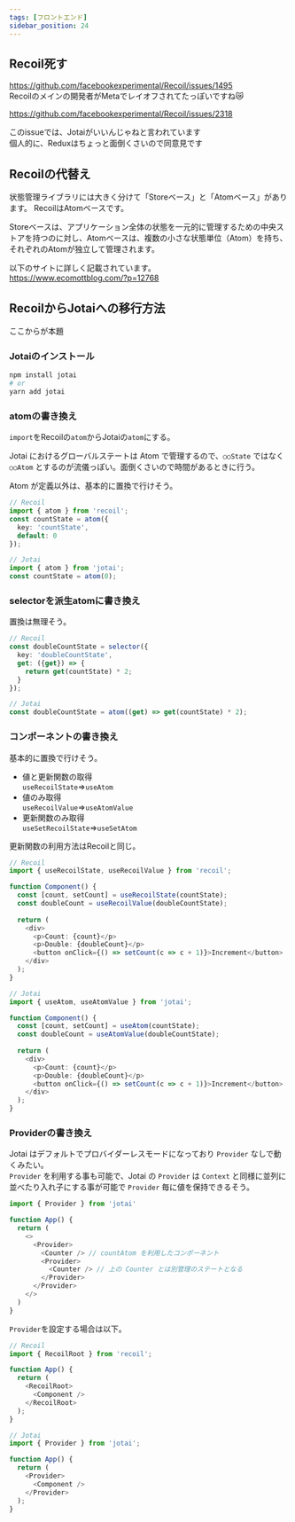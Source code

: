 ```yaml
---
tags: [フロントエンド]
sidebar_position: 24
---
```


## Recoil死す
https://github.com/facebookexperimental/Recoil/issues/1495  
Recoilのメインの開発者がMetaでレイオフされてたっぽいですね😿  

https://github.com/facebookexperimental/Recoil/issues/2318  

このissueでは、Jotaiがいいんじゃねと言われています  
個人的に、Reduxはちょっと面倒くさいので同意見です

## Recoilの代替え
状態管理ライブラリには大きく分けて「Storeベース」と「Atomベース」があります。
RecoilはAtomベースです。

Storeベースは、アプリケーション全体の状態を一元的に管理するための中央ストアを持つのに対し、Atomベースは、複数の小さな状態単位（Atom）を持ち、それぞれのAtomが独立して管理されます。

以下のサイトに詳しく記載されています。  
https://www.ecomottblog.com/?p=12768

## RecoilからJotaiへの移行方法
ここからが本題

### Jotaiのインストール
```bash 
npm install jotai
# or
yarn add jotai
```

### atomの書き換え
`import`をRecoilの`atom`からJotaiの`atom`にする。 

Jotai におけるグローバルステートは Atom で管理するので、`○○State` ではなく `○○Atom` とするのが流儀っぽい。面倒くさいので時間があるときに行う。

Atom が定義以外は、基本的に置換で行けそう。

```ts 
// Recoil
import { atom } from 'recoil';
const countState = atom({
  key: 'countState',
  default: 0
});

// Jotai
import { atom } from 'jotai';
const countState = atom(0);
```

### selectorを派生atomに書き換え
置換は無理そう。

```ts
// Recoil
const doubleCountState = selector({
  key: 'doubleCountState',
  get: ({get}) => {
    return get(countState) * 2;
  }
});

// Jotai
const doubleCountState = atom((get) => get(countState) * 2);
```

### コンポーネントの書き換え
基本的に置換で行けそう。

- 値と更新関数の取得  
  `useRecoilState`⇒`useAtom`  
- 値のみ取得  
  `useRecoilValue`⇒`useAtomValue`  
- 更新関数のみ取得  
  `useSetRecoilState`⇒`useSetAtom`  

更新関数の利用方法はRecoilと同じ。

```ts
// Recoil
import { useRecoilState, useRecoilValue } from 'recoil';

function Component() {
  const [count, setCount] = useRecoilState(countState);
  const doubleCount = useRecoilValue(doubleCountState);
  
  return (
    <div>
      <p>Count: {count}</p>
      <p>Double: {doubleCount}</p>
      <button onClick={() => setCount(c => c + 1)}>Increment</button>
    </div>
  );
}

// Jotai
import { useAtom, useAtomValue } from 'jotai';

function Component() {
  const [count, setCount] = useAtom(countState);
  const doubleCount = useAtomValue(doubleCountState);
  
  return (
    <div>
      <p>Count: {count}</p>
      <p>Double: {doubleCount}</p>
      <button onClick={() => setCount(c => c + 1)}>Increment</button>
    </div>
  );
}
```

### Providerの書き換え
Jotai はデフォルトでプロバイダーレスモードになっており `Provider` なしで動くみたい。  
`Provider` を利用する事も可能で、Jotai の `Provider` は `Context` と同様に並列に並べたり入れ子にする事が可能で `Provider` 毎に値を保持できるそう。

```ts
import { Provider } from 'jotai'

function App() {
  return (
    <>
      <Provider>
        <Counter /> // countAtom を利用したコンポーネント
        <Provider>
          <Counter /> // 上の Counter とは別管理のステートとなる
        </Provider>
      </Provider>
    </>
  )
}
```

`Provider`を設定する場合は以下。

```ts
// Recoil
import { RecoilRoot } from 'recoil';

function App() {
  return (
    <RecoilRoot>
      <Component />
    </RecoilRoot>
  );
}

// Jotai
import { Provider } from 'jotai';

function App() {
  return (
    <Provider>
      <Component />
    </Provider>
  );
}
```